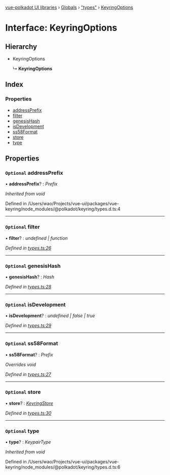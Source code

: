 [vue-polkadot UI libraries](../README.md) › [Globals](../globals.md) › ["types"](../modules/_types_.md) › [KeyringOptions](_types_.keyringoptions.md)

# Interface: KeyringOptions

## Hierarchy

* KeyringOptions

  ↳ **KeyringOptions**

## Index

### Properties

* [addressPrefix](_types_.keyringoptions.md#optional-addressprefix)
* [filter](_types_.keyringoptions.md#optional-filter)
* [genesisHash](_types_.keyringoptions.md#optional-genesishash)
* [isDevelopment](_types_.keyringoptions.md#optional-isdevelopment)
* [ss58Format](_types_.keyringoptions.md#optional-ss58format)
* [store](_types_.keyringoptions.md#optional-store)
* [type](_types_.keyringoptions.md#optional-type)

## Properties

### `Optional` addressPrefix

• **addressPrefix**? : *Prefix*

*Inherited from void*

Defined in /Users/wao/Projects/vue-ui/packages/vue-keyring/node_modules/@polkadot/keyring/types.d.ts:4

___

### `Optional` filter

• **filter**? : *undefined | function*

*Defined in [types.ts:26](https://github.com/vue-polkadot/vue-ui/blob/52faa75/packages/vue-keyring/src/types.ts#L26)*

___

### `Optional` genesisHash

• **genesisHash**? : *Hash*

*Defined in [types.ts:28](https://github.com/vue-polkadot/vue-ui/blob/52faa75/packages/vue-keyring/src/types.ts#L28)*

___

### `Optional` isDevelopment

• **isDevelopment**? : *undefined | false | true*

*Defined in [types.ts:29](https://github.com/vue-polkadot/vue-ui/blob/52faa75/packages/vue-keyring/src/types.ts#L29)*

___

### `Optional` ss58Format

• **ss58Format**? : *Prefix*

*Overrides void*

*Defined in [types.ts:27](https://github.com/vue-polkadot/vue-ui/blob/52faa75/packages/vue-keyring/src/types.ts#L27)*

___

### `Optional` store

• **store**? : *[KeyringStore](_types_.keyringstore.md)*

*Defined in [types.ts:30](https://github.com/vue-polkadot/vue-ui/blob/52faa75/packages/vue-keyring/src/types.ts#L30)*

___

### `Optional` type

• **type**? : *KeypairType*

*Inherited from void*

Defined in /Users/wao/Projects/vue-ui/packages/vue-keyring/node_modules/@polkadot/keyring/types.d.ts:6
